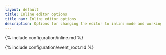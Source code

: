 ```yaml
---
layout: default
title: Inline editor options
title_nav: Inline editor options
description: Options for changing the editor to inline mode and working with inline mode.
---
```


{% include configuration/inline.md %}

{% include configuration/event_root.md %}
